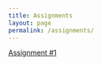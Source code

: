 ```yaml
---
title: Assignments
layout: page
permalink: /assignments/
---
```

[Assignment #1](/PhysH308/assignments/wk1)<br>
<!-- [Assignment #2](/PhysH308/assignments/wk2)<br>
[Assignment #3](/PhysH308/assignments/wk3)<br>
[Assignment #4](/PhysH308/assignments/wk4)<br>
[Assignment #5](/PhysH308/assignments/wk5)<br>
[Assignment #6](/PhysH308/assignments/wk6)<br>
[Assignment #7](/PhysH308/assignments/wk7)<br> -->